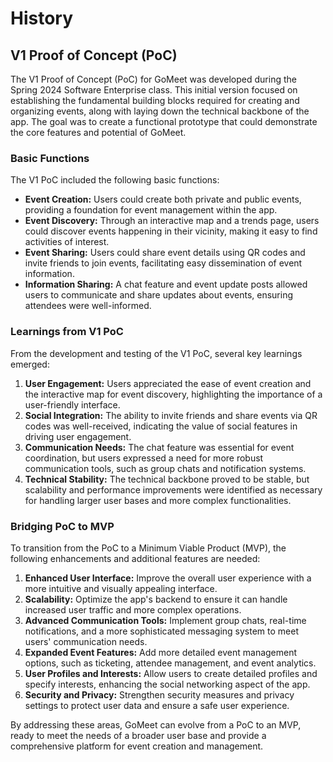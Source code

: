 # History

<!---
*Maximum 1 page*

*Describe the V1 POC as planned by Sprint10.*

*What did you learn?*

*What is missing to bridge from PoC to MVP?*
-->

## V1 Proof of Concept (PoC)

The V1 Proof of Concept (PoC) for GoMeet was developed during the Spring 2024 Software Enterprise class. This initial version focused on establishing the fundamental building blocks required for creating and organizing events, along with laying down the technical backbone of the app. The goal was to create a functional prototype that could demonstrate the core features and potential of GoMeet.

### Basic Functions

The V1 PoC included the following basic functions:

- **Event Creation:** Users could create both private and public events, providing a foundation for event management within the app.
- **Event Discovery:** Through an interactive map and a trends page, users could discover events happening in their vicinity, making it easy to find activities of interest.
- **Event Sharing:** Users could share event details using QR codes and invite friends to join events, facilitating easy dissemination of event information.
- **Information Sharing:** A chat feature and event update posts allowed users to communicate and share updates about events, ensuring attendees were well-informed.

### Learnings from V1 PoC

From the development and testing of the V1 PoC, several key learnings emerged:

1. **User Engagement:** Users appreciated the ease of event creation and the interactive map for event discovery, highlighting the importance of a user-friendly interface.
2. **Social Integration:** The ability to invite friends and share events via QR codes was well-received, indicating the value of social features in driving user engagement.
3. **Communication Needs:** The chat feature was essential for event coordination, but users expressed a need for more robust communication tools, such as group chats and notification systems.
4. **Technical Stability:** The technical backbone proved to be stable, but scalability and performance improvements were identified as necessary for handling larger user bases and more complex functionalities.

### Bridging PoC to MVP

To transition from the PoC to a Minimum Viable Product (MVP), the following enhancements and additional features are needed:

1. **Enhanced User Interface:** Improve the overall user experience with a more intuitive and visually appealing interface.
2. **Scalability:** Optimize the app's backend to ensure it can handle increased user traffic and more complex operations.
3. **Advanced Communication Tools:** Implement group chats, real-time notifications, and a more sophisticated messaging system to meet users' communication needs.
4. **Expanded Event Features:** Add more detailed event management options, such as ticketing, attendee management, and event analytics.
5. **User Profiles and Interests:** Allow users to create detailed profiles and specify interests, enhancing the social networking aspect of the app.
6. **Security and Privacy:** Strengthen security measures and privacy settings to protect user data and ensure a safe user experience.

By addressing these areas, GoMeet can evolve from a PoC to an MVP, ready to meet the needs of a broader user base and provide a comprehensive platform for event creation and management.
